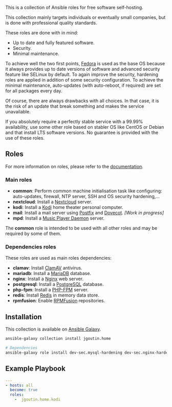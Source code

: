 This is a collection of Ansible roles for free software self-hosting.

This collection mainly targets individuals or eventually small companies, but is
done with professional quality standards.

These roles are done with in mind:

* Up to date and fully featured software.
* Security.
* Minimal maintenance.

To achieve well the two first points, [Fedora](https://getfedora.org/) is used
as the base OS because it always provides up to date versions of software and
advanced security feature like SELinux by default.
To again improve the security, hardening roles are applied in addition of some
security configuration.
To achieve the minimal maintenance, auto-updates (with auto-reboot, if required)
are set for all packages every day.

Of course, there are always drawbacks with all choices. In that case, it is the
risk of an update that break something and makes the service unavailable.

If you absolutely require a perfectly stable service with a 99.99% availability,
use some other role based on stabler OS like CentOS or Debian and that install
LTS software versions.
No guarantee is provided with the use of these roles.

## Roles

For more information on roles, please refer to the 
[documentation](https://jgoutin.github.io/ansible_home/).

### Main roles

* **common**: Perform common machine initialisation task like configuring:
  auto-updates, firewall, NTP server, SSH and OS security hardening,...
* **nextcloud**: Install a [Nextcloud](https://nextcloud.com) server.
* **kodi**: Install a [Kodi](https://kodi.tv) home theater personal computer.
* **mail**: Install a mail server using [Postfix](http://www.postfix.org/) and
  [Dovecot](https://www.dovecot.org/). *[Work in progress]*
* **mpd**: Install a [Music Player Daemon](https://www.musicpd.org/) server.

The **common** role is intended to be used with all other roles and may be
required by some of them.

### Dependencies roles

These roles are used as main roles dependencies:

* **clamav**: Install [ClamAV](https://www.clamav.net) antivirus.
* **mariadb**: Install a [MariaDB](https://mariadb.org) database.
* **nginx**: Install a [Nginx](https://nginx.org) web server.
* **postgresql**: Install a [PostgreSQL](https://www.postgresql.org) database.
* **php-fpm**: Install a [PHP-FPM](https://php-fpm.org) server.
* **redis**: Install [Redis](https://redis.io) in memory data store.
* **rpmfusion**: Enable [RPMFusion](https://rpmfusion.org) repositories.

## Installation

This collection is available on
[Ansible Galaxy](https://galaxy.ansible.com/jgoutin/home).

```bash
ansible-galaxy collection install jgoutin.home

# Dependencies
ansible-galaxy role install dev-sec.mysql-hardening dev-sec.nginx-hardening dev-sec.os-hardening dev-sec.ssh-hardening
```

## Example Playbook

```yaml
---
- hosts: all
  become: true
  roles:
    -  jgoutin.home.kodi
```
